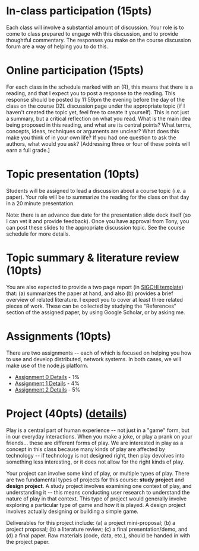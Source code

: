 

# In-class participation (15pts)

Each class will involve a substantial amount of discussion. Your role is to come to class prepared to engage with this discussion, and to provide thoughtful commentary. The responses you make on the course discussion forum are a way of helping you to do this.

# Online participation (15pts)

For each class in the schedule marked with an (R), this means that there is a reading, and that I expect you to post a response to the reading. This response should be posted by 11:59pm the evening before the day of the class on the course D2L discussion page under the appropriate topic (if I haven't created the topic yet, feel free to create it yourself). This is not just a summary, but a critical reflection on what you read. What is the main idea being proposed in this reading, and what are its central points? What terms, concepts, ideas, techniques or arguments are unclear? What does this make you think of in your own life? If you had one question to ask the authors, what would you ask? [Addressing three or four of these points will earn a full grade.]

# Topic presentation (10pts)

Students will be assigned to lead a discussion about a course topic (i.e. a paper). Your role will be to summarize the reading for the class on that day in a 20 minute presentation.

Note: there is an advance due date for the presentation slide deck itself (so I can vet it and provide feedback). Once you have approval from Tony, you can post these slides to the appropriate discussion topic. See the course schedule for more details.

# Topic summary & literature review (10pts)

You are also expected to provide a two page report (in [SIGCHI template](http://www.sigchi.org/publications/chipubform/sigchi-papers-word-template/view)) that: (a) summarizes the paper at hand, and also (b) provides a brief overview of related literature. I expect you to cover at least three related pieces of work. These can be collected by studying the "References" section of the assigned paper, by using Google Scholar, or by asking me.

# Assignments (10pts)

There are two assignments -- each of which is focused on helping you how to use and develop distributed, network systems. In both cases, we will make use of the node.js platform.

* [Assignment 0 Details](Assignment0.md) - 1%
* [Assignment 1 Details](Assignment1.md) - 4%
* [Assignment 2 Details](Assignment2.md) - 5%

# Project (40pts) ([details](ProjectDetails.md))

Play is a central part of human experience -- not just in a "game" form, but in our everyday interactions. When you make a joke, or play a prank on your friends... these are different forms of play. We are interested in play as a concept in this class because many kinds of play are affected by technology -- if technology is not designed right, then play devolves into something less interesting, or it does not allow for the right kinds of play.

Your project can involve some kind of play, or multiple types of play. There are two fundamental types of projects for this course: **study project** and **design project**. A study project involves examining one context of play, and understanding it -- this means conducting user research to understand the nature of play in that context. This type of project would generally involve exploring a particular type of game and how it is played. A design project involves actually designing or building a simple game.

Deliverables for this project include: (a) a project mini-proposal; (b) a project proposal; (b) a literature review; (c) a final presentation/demo, and (d) a final paper. Raw materials (code, data, etc.), should be handed in with the project paper.
